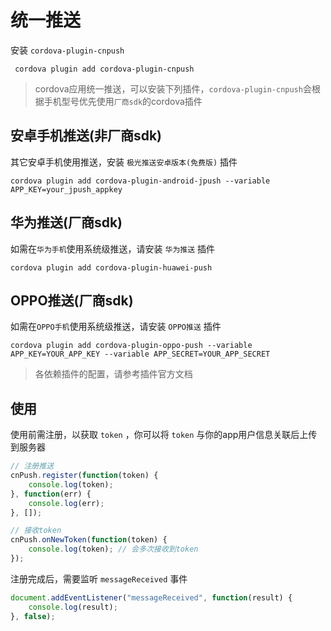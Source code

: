 # 统一推送

安装 `cordova-plugin-cnpush`
 
``` shell
 cordova plugin add cordova-plugin-cnpush
```

> cordova应用统一推送，可以安装下列插件，`cordova-plugin-cnpush`会根据手机型号优先使用`厂商sdk`的cordova插件

## 安卓手机推送(非厂商sdk)

其它安卓手机使用推送，安装 `极光推送安卓版本(免费版)` 插件

``` shell
cordova plugin add cordova-plugin-android-jpush --variable APP_KEY=your_jpush_appkey
```

## 华为推送(厂商sdk)

如需在`华为手机`使用系统级推送，请安装 `华为推送` 插件

``` shell
cordova plugin add cordova-plugin-huawei-push
```

## OPPO推送(厂商sdk)

如需在`OPPO手机`使用系统级推送，请安装 `OPPO推送` 插件

``` shell
cordova plugin add cordova-plugin-oppo-push --variable  APP_KEY=YOUR_APP_KEY --variable APP_SECRET=YOUR_APP_SECRET
```


> 各依赖插件的配置，请参考插件官方文档

## 使用

使用前需注册，以获取 `token` ，你可以将 `token` 与你的app用户信息关联后上传到服务器

``` js
// 注册推送
cnPush.register(function(token) {
    console.log(token);
}, function(err) {
    console.log(err);
}, []);

// 接收token
cnPush.onNewToken(function(token) {
    console.log(token); // 会多次接收到token
});
```

注册完成后，需要监听 `messageReceived` 事件

``` js
document.addEventListener("messageReceived", function(result) {
    console.log(result);
}, false);
```
